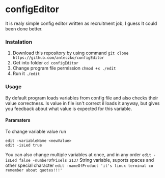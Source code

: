 # configEditor
It is realy simple config editor written as recruitment job, I guess It could been done better.

### Instalation
1. Download this repository by using command
`git clone https://github.com/anteczko/configEditor`
2. Get into folder
`cd configEditor`
3. Change program file permission
`chmod +x ./edit`
4. Run it
`./edit`

### Usage
By default program loads variables from config file and also checks their value correctness. Is value in file isn't correct il loads it anyway, but gives you feedback about what value is expected for this variable.

#### Paramaters
To change variable value run
```
edit -variableName <newValue>
edit -isLed true
```
You can also change multiple variables at once, and in any order
`edit -isLed false -numberOfPixels 2137`
String variable, suports spaces and other special character
`edit -nameOfProduct 'it's linux terminal co remember about quotes!!!' `
